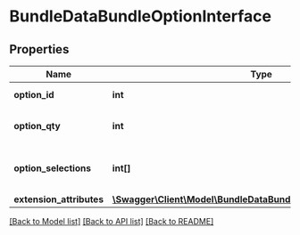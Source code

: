 # BundleDataBundleOptionInterface

## Properties
Name | Type | Description | Notes
------------ | ------------- | ------------- | -------------
**option_id** | **int** | Bundle option id. | 
**option_qty** | **int** | Bundle option quantity. | 
**option_selections** | **int[]** | Bundle option selection ids. | 
**extension_attributes** | [**\Swagger\Client\Model\BundleDataBundleOptionExtensionInterface**](BundleDataBundleOptionExtensionInterface.md) |  | [optional] 

[[Back to Model list]](../README.md#documentation-for-models) [[Back to API list]](../README.md#documentation-for-api-endpoints) [[Back to README]](../README.md)


